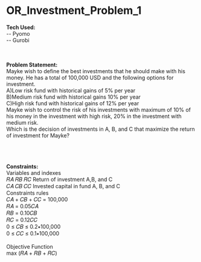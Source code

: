# OR_Investment_Problem_1

**Tech Used:** <br />
-- Pyomo <br />
-- Gurobi <br />
<br />
<br />

**Problem Statement:** <br />
Mayke wish to define the best investments that he should make
with his money. He has a total of 100,000 USD and the
following options for investment. <br />
A)Low risk fund with historical gains of 5% per year <br />
B)Medium risk fund with historical gains 10% per year <br />
C)High risk fund with historical gains of 12% per year <br />
Mayke wish to control the risk of his investments with
maximum of 10% of his money in the investment with high risk,
20% in the investment with medium risk. <br />
Which is the decision of investments in A, B, and C that
maximize the return of investment for Mayke? <br />
<br />
<br />
<br />

**Constraints:** <br />
Variables and indexes <br />
𝑅𝐴 𝑅𝐵 𝑅𝐶 Return of investment A,B, and C <br />
𝐶𝐴 𝐶𝐵 𝐶𝐶 Invested capital in fund A, B, and C <br />
Constraints rules <br />
𝐶𝐴 + 𝐶𝐵 + 𝐶𝐶 = 100,000 <br />
𝑅𝐴 = 0.05𝐶𝐴 <br />
𝑅𝐵 = 0.10𝐶𝐵 <br />
𝑅𝐶 = 0.12𝐶𝐶 <br />
0 ≤ 𝐶𝐵 ≤ 0.2∗100,000 <br />
0 ≤ 𝐶𝐶 ≤ 0.1∗100,000 <br /> <br />
Objective Function <br />
max (𝑅𝐴 + 𝑅𝐵 + 𝑅𝐶) <br />
